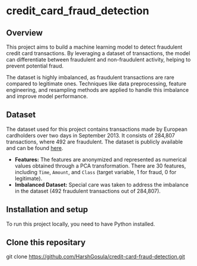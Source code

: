 # credit_card_fraud_detection

## Overview
This project aims to build a machine learning model to detect fraudulent credit card transactions. By leveraging a dataset of transactions, the model can differentiate between fraudulent and non-fraudulent activity, helping to prevent potential fraud. 

The dataset is highly imbalanced, as fraudulent transactions are rare compared to legitimate ones. Techniques like data preprocessing, feature engineering, and resampling methods are applied to handle this imbalance and improve model performance.

## Dataset
The dataset used for this project contains transactions made by European cardholders over two days in September 2013. It consists of 284,807 transactions, where 492 are fraudulent. The dataset is publicly available and can be found [here](https://www.kaggle.com/mlg-ulb/creditcardfraud).

- **Features:** The features are anonymized and represented as numerical values obtained through a PCA transformation. There are 30 features, including `Time`, `Amount`, and `Class` (target variable, 1 for fraud, 0 for legitimate).
- **Imbalanced Dataset:** Special care was taken to address the imbalance in the dataset (492 fraudulent transactions out of 284,807).

## Installation and setup
To run this project locally, you need to have Python installed.

## Clone this repositary
git clone https://github.com/HarshGosula/credit-card-fraud-detection.git

